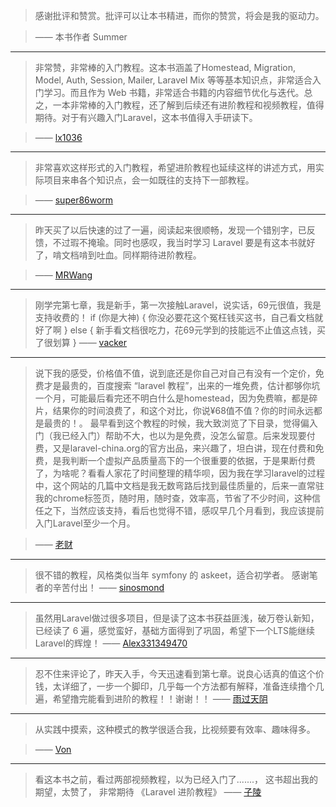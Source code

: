 > 感谢批评和赞赏。批评可以让本书精进，而你的赞赏，将会是我的驱动力。

> —— 本书作者 Summer

---

> 非常赞，非常棒的入门教程。这本书涵盖了Homestead, Migration, Model, Auth, Session, Mailer, Laravel Mix 等等基本知识点，非常适合入门学习。而且作为 Web 书籍，非常适合书籍的内容细节优化与迭代。总之，一本非常棒的入门教程，还了解到后续还有进阶教程和视频教程，值得期待。对于有兴趣入门Laravel，这本书值得入手研读下。

> —— [lx1036](https://laravel-china.org/users/2233)

---

> 非常喜欢这样形式的入门教程，希望进阶教程也延续这样的讲述方式，用实际项目来串各个知识点，会一如既往的支持下一部教程。

> —— [super86worm](https://laravel-china.org/users/7346)

---

> 昨天买了以后快速的过了一遍，阅读起来很顺畅，发现一个错别字，已反馈，不过瑕不掩瑜。同时也感叹，我当时学习 Laravel 要是有这本书就好了，啃文档啃到吐血。同样期待进阶教程。

> —— [MRWang](https://laravel-china.org/users/4902)

--- 

> 刚学完第七章，我是新手，第一次接触Laravel，说实话，69元很值，我是支持收费的！
if (你是大神) {
    你没必要花这个冤枉钱买这书，自己看文档就好了啊
} else {
新手看文档很吃力，花69元学到的技能远不止值这点钱，买了很划算 
}
—— [vacker](https://laravel-china.org/users/1027)

---

> 说下我的感受，价格值不值，说到底还是你自己对自己有没有一个定价，免费才是最贵的，百度搜索 “laravel 教程”，出来的一堆免费，估计都够你坑一个月，可能最后看完还不明白什么是homestead，因为免费嘛，都是碎片，结果你的时间浪费了，和这个对比，你说¥68值不值？你的时间永远都是最贵的！。
最早看到这个教程的时候，我大致浏览了下目录，觉得偏入门（我已经入门）帮助不大，也以为是免费，没怎么留意。后来发现要付费，又是laravel-china.org的官方出品，来兴趣了，坦白讲，现在付费和免费，是我判断一个虚拟产品质量高下的一个很重要的依据，于是果断付费了，为啥呢？看看人家花了时间整理的精华呗，因为我在学习laravel的过程中，这个网站的几篇中文档是我无数弯路后找到最佳质量的，后来一直常驻我的chrome标签页，随时用，随时查，效率高，节省了不少时间，这种信任之下，当然应该支持，看后也觉得不错，感叹早几个月看到，我应该提前入门Laravel至少一个月。

> —— [老财 ](https://laravel-china.org/users/5871)

---

> 很不错的教程，风格类似当年 symfony 的 askeet，适合初学者。 感谢笔者的辛苦付出！
> —— [sinosmond](https://laravel-china.org/users/10160)

---

> 虽然用Laravel做过很多项目，但是读了这本书获益匪浅，破万卷认新知，已经读了 6 遍，感觉蛮好，基础方面得到了巩固，希望下一个LTS能继续Laravel的辉煌！
> —— [Alex331349470 ](https://laravel-china.org/users/4328)

---

> 忍不住来评论了，昨天入手，今天迅速看到第七章。说良心话真的值这个价钱，太详细了，一步一个脚印，几乎每一个方法都有解释，准备连续撸个几遍，希望撸完能看到进阶的教程！！谢谢！！
> —— [雨过天阴](https://laravel-china.org/users/15087)

---

> 从实践中摸索，这种模式的教学很适合我，比视频要有效率、趣味得多。

> —— [Von](https://fsdhub.com/Von)

---

> 看这本书之前，看过两部视频教程，以为已经入门了.......， 这书超出我的期望，太赞了， 非常期待 《Laravel 进阶教程》
>  —— [子陵](https://laravel-china.org/users/17185)